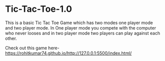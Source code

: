 # Tic-Tac-Toe-1.0

This is a basic Tic Tac Toe Game which has two modes one player mode and two player mode.
In One player mode you compete with the computer who never looses and in two player mode two players can play against each other.


Check out this game here- https://rohitkumar74.github.io/http://127.0.0.1:5500/index.html/
